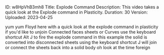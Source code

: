 ID: w8HpVhB3mh8
Title: Explode Command
Description: This video takes a quick look at the Explode command in Plasticity.
Duration: 30
Version: 
Uploaded: 2023-04-25

yum yum Floyd here with a quick look at
the explode command in plasticity if
you'd like to unjoin Connected faces
sheets or Curves use the keyboard
shortcut Alt J to fire the explode
command in this example the solid is
converted into disconnected sheets using
the keyboard shortcut J will join or
connect the sheets back into a solid
body oh look at the time
foreign
